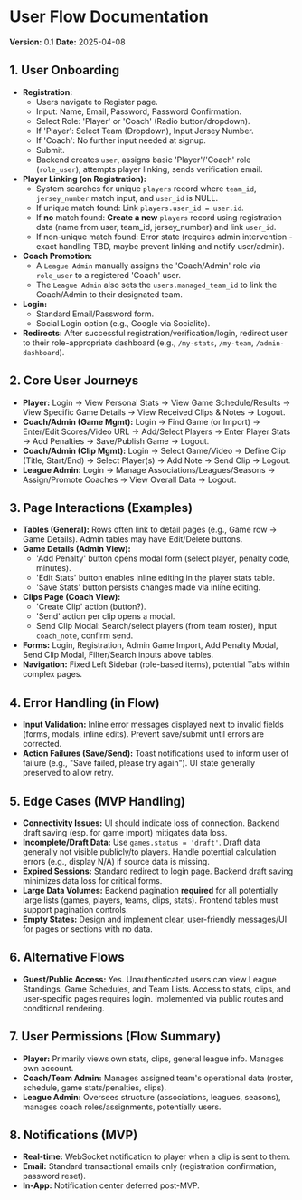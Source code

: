 # User Flow Documentation

**Version:** 0.1
**Date:** 2025-04-08

## 1. User Onboarding

* **Registration:**
    * Users navigate to Register page.
    * Input: Name, Email, Password, Password Confirmation.
    * Select Role: 'Player' or 'Coach' (Radio button/dropdown).
    * If 'Player': Select Team (Dropdown), Input Jersey Number.
    * If 'Coach': No further input needed at signup.
    * Submit.
    * Backend creates `user`, assigns basic 'Player'/'Coach' role (`role_user`), attempts player linking, sends verification email.
* **Player Linking (on Registration):**
    * System searches for unique `players` record where `team_id`, `jersey_number` match input, and `user_id` is NULL.
    * If unique match found: Link `players.user_id = user.id`.
    * If **no** match found: **Create a new** `players` record using registration data (name from user, team\_id, jersey\_number) and link `user_id`.
    * If non-unique match found: Error state (requires admin intervention - exact handling TBD, maybe prevent linking and notify user/admin).
* **Coach Promotion:**
    * A `League Admin` manually assigns the 'Coach/Admin' role via `role_user` to a registered 'Coach' user.
    * The `League Admin` also sets the `users.managed_team_id` to link the Coach/Admin to their designated team.
* **Login:**
    * Standard Email/Password form.
    * Social Login option (e.g., Google via Socialite).
* **Redirects:** After successful registration/verification/login, redirect user to their role-appropriate dashboard (e.g., `/my-stats`, `/my-team`, `/admin-dashboard`).

## 2. Core User Journeys

* **Player:** Login -> View Personal Stats -> View Game Schedule/Results -> View Specific Game Details -> View Received Clips & Notes -> Logout.
* **Coach/Admin (Game Mgmt):** Login -> Find Game (or Import) -> Enter/Edit Scores/Video URL -> Add/Select Players -> Enter Player Stats -> Add Penalties -> Save/Publish Game -> Logout.
* **Coach/Admin (Clip Mgmt):** Login -> Select Game/Video -> Define Clip (Title, Start/End) -> Select Player(s) -> Add Note -> Send Clip -> Logout.
* **League Admin:** Login -> Manage Associations/Leagues/Seasons -> Assign/Promote Coaches -> View Overall Data -> Logout.

## 3. Page Interactions (Examples)

* **Tables (General):** Rows often link to detail pages (e.g., Game row -> Game Details). Admin tables may have Edit/Delete buttons.
* **Game Details (Admin View):**
    * 'Add Penalty' button opens modal form (select player, penalty code, minutes).
    * 'Edit Stats' button enables inline editing in the player stats table.
    * 'Save Stats' button persists changes made via inline editing.
* **Clips Page (Coach View):**
    * 'Create Clip' action (button?).
    * 'Send' action per clip opens a modal.
    * Send Clip Modal: Search/select players (from team roster), input `coach_note`, confirm send.
* **Forms:** Login, Registration, Admin Game Import, Add Penalty Modal, Send Clip Modal, Filter/Search inputs above tables.
* **Navigation:** Fixed Left Sidebar (role-based items), potential Tabs within complex pages.

## 4. Error Handling (in Flow)

* **Input Validation:** Inline error messages displayed next to invalid fields (forms, modals, inline edits). Prevent save/submit until errors are corrected.
* **Action Failures (Save/Send):** Toast notifications used to inform user of failure (e.g., "Save failed, please try again"). UI state generally preserved to allow retry.

## 5. Edge Cases (MVP Handling)

* **Connectivity Issues:** UI should indicate loss of connection. Backend draft saving (esp. for game import) mitigates data loss.
* **Incomplete/Draft Data:** Use `games.status = 'draft'`. Draft data generally not visible publicly/to players. Handle potential calculation errors (e.g., display N/A) if source data is missing.
* **Expired Sessions:** Standard redirect to login page. Backend draft saving minimizes data loss for critical forms.
* **Large Data Volumes:** Backend pagination **required** for all potentially large lists (games, players, teams, clips, stats). Frontend tables must support pagination controls.
* **Empty States:** Design and implement clear, user-friendly messages/UI for pages or sections with no data.

## 6. Alternative Flows

* **Guest/Public Access:** Yes. Unauthenticated users can view League Standings, Game Schedules, and Team Lists. Access to stats, clips, and user-specific pages requires login. Implemented via public routes and conditional rendering.

## 7. User Permissions (Flow Summary)

* **Player:** Primarily views own stats, clips, general league info. Manages own account.
* **Coach/Team Admin:** Manages assigned team's operational data (roster, schedule, game stats/penalties, clips).
* **League Admin:** Oversees structure (associations, leagues, seasons), manages coach roles/assignments, potentially users.

## 8. Notifications (MVP)

* **Real-time:** WebSocket notification to player when a clip is sent to them.
* **Email:** Standard transactional emails only (registration confirmation, password reset).
* **In-App:** Notification center deferred post-MVP.